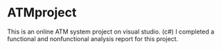 # ATMproject
This is an online ATM system project on visual studio. (c#)
I completed a functional and nonfunctional analysis report for this project. 
